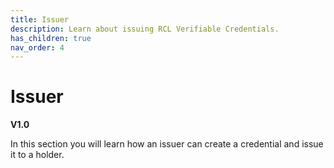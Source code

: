 ```yaml
---
title: Issuer
description: Learn about issuing RCL Verifiable Credentials.
has_children: true
nav_order: 4
---
```


# Issuer
**V1.0**

In this section you will learn how an issuer can create a credential and issue it to a holder.